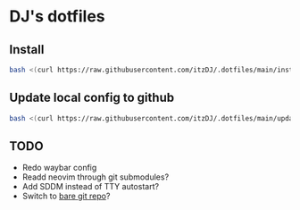 # DJ's dotfiles

## Install

```bash
bash <(curl https://raw.githubusercontent.com/itzDJ/.dotfiles/main/install.sh)
```

## Update local config to github

```bash
bash <(curl https://raw.githubusercontent.com/itzDJ/.dotfiles/main/update_dots.sh)
```

## TODO

- Redo waybar config
- Readd neovim through git submodules?
- Add SDDM instead of TTY autostart?
- Switch to [bare git repo](https://www.atlassian.com/git/tutorials/dotfiles)?
